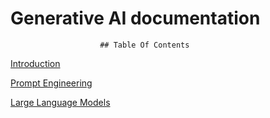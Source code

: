 # Generative AI documentation

                        ## Table Of Contents
[Introduction](./topics/introduction.md)

[Prompt Engineering](./topics/prompt_engineering.md)

[Large Language Models](./topics/LLM.md)
